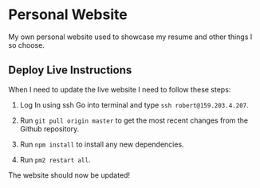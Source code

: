 # Personal Website
My own personal website used to showcase my resume and other things I so choose.

## Deploy Live Instructions
When I need to update the live website I need to follow these steps:

1) Log In using ssh
Go into terminal and type `ssh robert@159.203.4.207`.

2) Run `git pull origin master` to get the most recent changes from the Github repository.

3) Run `npm install` to install any new dependencies.

4) Run `pm2 restart all`.

The website should now be updated!

